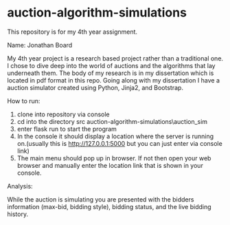 # auction-algorithm-simulations
This repository is for my 4th year assignment.

Name: Jonathan Board

My 4th year project is a research based project rather than a traditional one.  I chose to dive deep into the world of auctions and the algorithms that lay underneath them. 
The body of my research is in my dissertation which is located in pdf format in this repo.  Going along with my dissertation I have a auction simulator created using Python, Jinja2, and Bootstrap.  

  How to run:
  1. clone into repository via console
  2. cd into the directory src auction-algorithm-simulations\auction_sim
  3. enter flask run to start the program
  4. In the console it should display a location where the server is running on.(usually this is http://127.0.0.1:5000 but you can just enter via console link)
  5. The main menu should pop up in browser. If not then open your web browser and manually enter the location link that is shown in your console.

Analysis:

While the auction is simulating you are presented with the bidders information (max-bid, bidding style),
bidding status, and the live bidding history.
